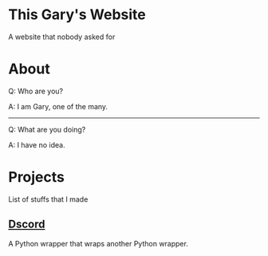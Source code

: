 # This Gary's Website
A website that nobody asked for

# About
Q: Who are you?

A: I am Gary, one of the many.

---

Q: What are you doing?

A: I have no idea.

# Projects
List of stuffs that I made

## [Dscord](https://thisgary.github.io/Dscord)
A Python wrapper that wraps another Python wrapper.
